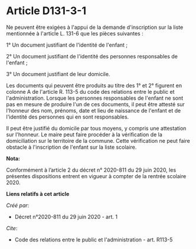# Article D131-3-1

Ne peuvent être exigées à l'appui de la demande d'inscription sur la liste mentionnée à l'article L. 131-6 que les pièces
suivantes :

1° Un document justifiant de l'identité de l'enfant ;

2° Un document justifiant de l'identité des personnes responsables de l'enfant ;

3° Un document justifiant de leur domicile.

Les documents qui peuvent être produits au titre des 1° et 2° figurent en colonne A de l'article R. 113-5 du code des
relations entre le public et l'administration. Lorsque les personnes responsables de l'enfant ne sont pas en mesure de
produire l'un de ces documents, il peut être attesté sur l'honneur des nom, prénoms, date et lieu de naissance de l'enfant et
de l'identité des personnes qui en sont responsables.

Il peut être justifié du domicile par tous moyens, y compris une attestation sur l'honneur. Le maire peut faire procéder à la
vérification de la domiciliation sur le territoire de la commune. Cette vérification ne peut faire obstacle à l'inscription
de l'enfant sur la liste scolaire.

**Nota:**

Conformément à l’article 2 du décret n° 2020-811 du 29 juin 2020, les présentes dispositions entrent en vigueur à compter de
la rentrée scolaire 2020.

**Liens relatifs à cet article**

_Créé par_:

  - Décret n°2020-811 du 29 juin 2020 - art. 1

_Cite_:

  - Code des relations entre le public et l'administration - art. R113-5

